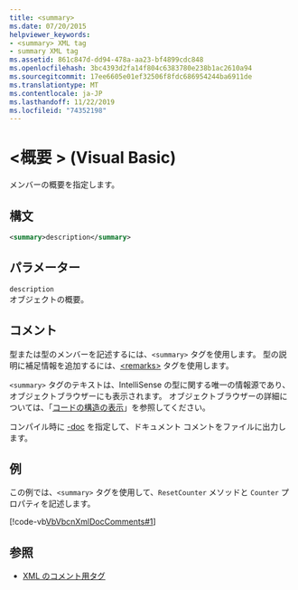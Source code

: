 ```yaml
---
title: <summary>
ms.date: 07/20/2015
helpviewer_keywords:
- <summary> XML tag
- summary XML tag
ms.assetid: 861c847d-dd94-478a-aa23-bf4899cdc848
ms.openlocfilehash: 3bc4393d2fa14f804c6383780e238b1ac2610a94
ms.sourcegitcommit: 17ee6605e01ef32506f8fdc686954244ba6911de
ms.translationtype: MT
ms.contentlocale: ja-JP
ms.lasthandoff: 11/22/2019
ms.locfileid: "74352198"
---
```

# <a name="summary-visual-basic"></a>\<概要 > (Visual Basic)
メンバーの概要を指定します。  
  
## <a name="syntax"></a>構文  
  
```xml  
<summary>description</summary>  
```  
  
## <a name="parameters"></a>パラメーター  
 `description`  
 オブジェクトの概要。  
  
## <a name="remarks"></a>コメント  
 型または型のメンバーを記述するには、`<summary>` タグを使用します。 型の説明に補足情報を追加するには、[\<remarks>](../../../visual-basic/language-reference/xmldoc/remarks.md) タグを使用します。  
  
 `<summary>` タグのテキストは、IntelliSense の型に関する唯一の情報源であり、オブジェクトブラウザーにも表示されます。 オブジェクトブラウザーの詳細については、「[コードの構造の表示](/visualstudio/ide/viewing-the-structure-of-code)」を参照してください。  
  
 コンパイル時に [-doc](../../../visual-basic/reference/command-line-compiler/doc.md) を指定して、ドキュメント コメントをファイルに出力します。  
  
## <a name="example"></a>例  
 この例では、`<summary>` タグを使用して、`ResetCounter` メソッドと `Counter` プロパティを記述します。  
  
 [!code-vb[VbVbcnXmlDocComments#1](~/samples/snippets/visualbasic/VS_Snippets_VBCSharp/VbVbcnXmlDocComments/VB/Class1.vb#1)]  
  
## <a name="see-also"></a>参照

- [XML のコメント用タグ](../../../visual-basic/language-reference/xmldoc/index.md)
